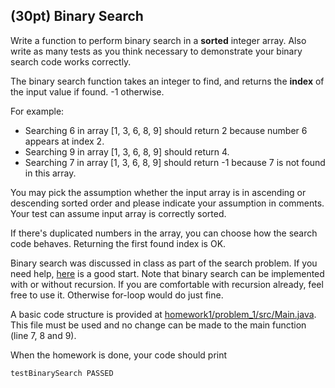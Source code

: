 ## (30pt) Binary Search

Write a function to perform binary search in a **sorted** integer array. Also write as many tests as you think necessary to demonstrate your binary search code works correctly. 

The binary search function takes an integer to find, and returns the **index** of the input value if found. -1 otherwise.

For example:

- Searching 6 in array [1, 3, 6, 8, 9] should return 2 because number 6 appears at index 2.
- Searching 9 in array [1, 3, 6, 8, 9] should return 4.
- Searching 7 in array [1, 3, 6, 8, 9] should return -1 because 7 is not found in this array.

You may pick the assumption whether the input array is in ascending or descending sorted order and please indicate your assumption in comments. Your test can assume input array is correctly sorted. 

If there's duplicated numbers in the array, you can choose how the search code behaves. Returning the first found index is OK.

Binary search was discussed in class as part of the search problem. If you need help, [here](https://www.geeksforgeeks.org/binary-search/) is a good start. Note that binary search can be implemented with or without recursion. If you are comfortable with recursion already, feel free to use it. Otherwise for-loop would do just fine.

A basic code structure is provided at [homework1/problem_1/src/Main.java](https://github.com/pdgetrf/CSS143B/tree/master/homework/homework1/problem_1/src/Main.java). This file must be used and no change can be made to the main function (line 7, 8 and 9). 

When the homework is done, your code should print

```bash
testBinarySearch PASSED
```



